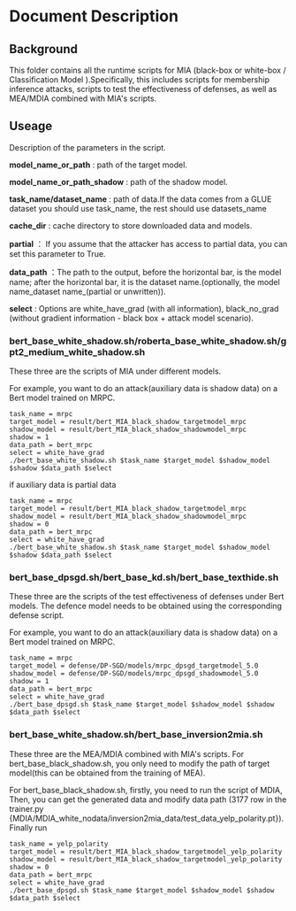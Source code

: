 # Document Description
## Background
This folder contains all the runtime scripts for MIA (black-box or white-box / Classification Model ).Specifically, this includes scripts for membership inference attacks, scripts to test the effectiveness of defenses, as well as MEA/MDIA combined with MIA's scripts.
## Useage

Description of the parameters in the script.

**model_name_or_path** : path of the target model.

**model_name_or_path_shadow** : path of the shadow model.

**task_name/dataset_name** : path of data.If the data comes from a GLUE dataset you should use task_name, the rest should use datasets_name

**cache_dir** : cache directory to store downloaded data and models.

**partial** ： If you assume that the attacker has access to partial data, you can set this parameter to True.

**data_path** ：The path to the output, before the horizontal bar, is the model name; after the horizontal bar, it is the dataset name.(optionally, the model name_dataset name_(partial or unwritten)).

**select** : Options are white_have_grad (with all information), black_no_grad (without gradient information - black box + attack model scenario).

### bert_base_white_shadow.sh/roberta_base_white_shadow.sh/gpt2_medium_white_shadow.sh

These three are the scripts of MIA under different models.

For example, you want to do an attack(auxiliary data is shadow data) on a Bert model trained on MRPC.
```
task_name = mrpc
target_model = result/bert_MIA_black_shadow_targetmodel_mrpc
shadow_model = result/bert_MIA_black_shadow_shadowmodel_mrpc
shadow = 1
data_path = bert_mrpc
select = white_have_grad
./bert_base_white_shadow.sh $task_name $target_model $shadow_model $shadow $data_path $select
```
if auxiliary data is partial data
```
task_name = mrpc
target_model = result/bert_MIA_black_shadow_targetmodel_mrpc
shadow_model = result/bert_MIA_black_shadow_shadowmodel_mrpc
shadow = 0
data_path = bert_mrpc
select = white_have_grad
./bert_base_white_shadow.sh $task_name $target_model $shadow_model $shadow $data_path $select
```

### bert_base_dpsgd.sh/bert_base_kd.sh/bert_base_texthide.sh
These three are the scripts of the test effectiveness of defenses under Bert models. The defence model needs to be obtained using the corresponding defense script.

For example, you want to do an attack(auxiliary data is shadow data) on a Bert model trained on MRPC.
```
task_name = mrpc
target_model = defense/DP-SGD/models/mrpc_dpsgd_targetmodel_5.0
shadow_model = defense/DP-SGD/models/mrpc_dpsgd_shadowmodel_5.0
shadow = 1
data_path = bert_mrpc
select = white_have_grad
./bert_base_dpsgd.sh $task_name $target_model $shadow_model $shadow $data_path $select
```

### bert_base_white_shadow.sh/bert_base_inversion2mia.sh
These three are the MEA/MDIA combined with MIA's scripts. For bert_base_black_shadow.sh, you only need to modify the path of target model(this can be obtained from the training of MEA). 

For bert_base_black_shadow.sh, firstly, you need to run the script of MDIA,
Then, you can get the generated data and modify data path (3177 row in the trainer.py {MDIA/MDIA_white_nodata/inversion2mia_data/test_data_yelp_polarity.pt}). Finally run
```
task_name = yelp_polarity
target_model = result/bert_MIA_black_shadow_targetmodel_yelp_polarity
shadow_model = result/bert_MIA_black_shadow_targetmodel_yelp_polarity
shadow = 0
data_path = bert_mrpc
select = white_have_grad
./bert_base_dpsgd.sh $task_name $target_model $shadow_model $shadow $data_path $select
```
